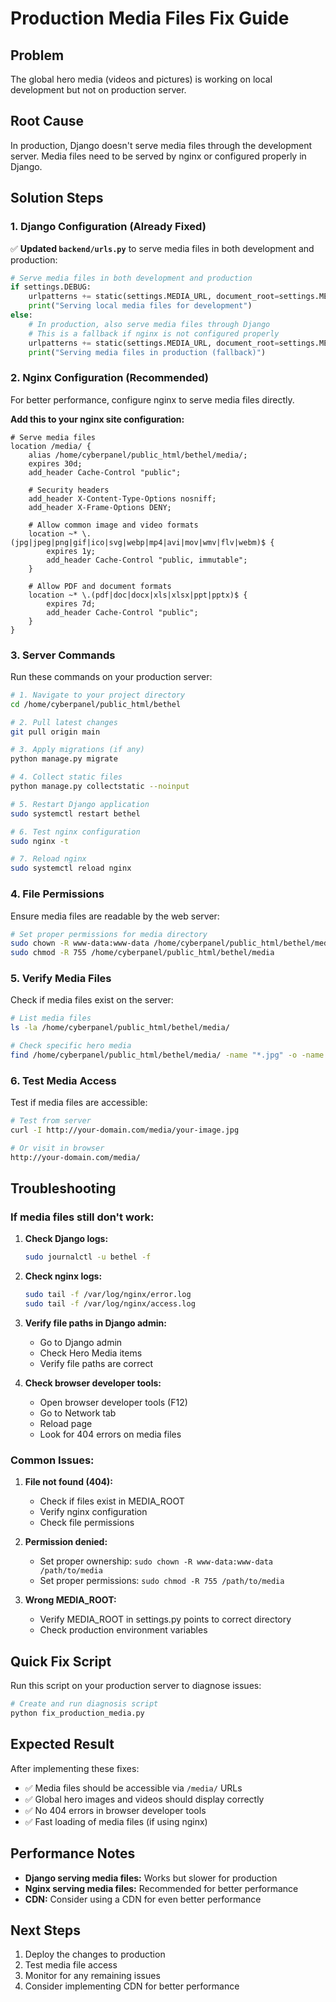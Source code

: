 # Production Media Files Fix Guide

## Problem
The global hero media (videos and pictures) is working on local development but not on production server.

## Root Cause
In production, Django doesn't serve media files through the development server. Media files need to be served by nginx or configured properly in Django.

## Solution Steps

### 1. Django Configuration (Already Fixed)
✅ **Updated `backend/urls.py`** to serve media files in both development and production:
```python
# Serve media files in both development and production
if settings.DEBUG:
    urlpatterns += static(settings.MEDIA_URL, document_root=settings.MEDIA_ROOT)
    print("Serving local media files for development")
else:
    # In production, also serve media files through Django
    # This is a fallback if nginx is not configured properly
    urlpatterns += static(settings.MEDIA_URL, document_root=settings.MEDIA_ROOT)
    print("Serving media files in production (fallback)")
```

### 2. Nginx Configuration (Recommended)
For better performance, configure nginx to serve media files directly.

**Add this to your nginx site configuration:**
```nginx
# Serve media files
location /media/ {
    alias /home/cyberpanel/public_html/bethel/media/;
    expires 30d;
    add_header Cache-Control "public";
    
    # Security headers
    add_header X-Content-Type-Options nosniff;
    add_header X-Frame-Options DENY;
    
    # Allow common image and video formats
    location ~* \.(jpg|jpeg|png|gif|ico|svg|webp|mp4|avi|mov|wmv|flv|webm)$ {
        expires 1y;
        add_header Cache-Control "public, immutable";
    }
    
    # Allow PDF and document formats
    location ~* \.(pdf|doc|docx|xls|xlsx|ppt|pptx)$ {
        expires 7d;
        add_header Cache-Control "public";
    }
}
```

### 3. Server Commands
Run these commands on your production server:

```bash
# 1. Navigate to your project directory
cd /home/cyberpanel/public_html/bethel

# 2. Pull latest changes
git pull origin main

# 3. Apply migrations (if any)
python manage.py migrate

# 4. Collect static files
python manage.py collectstatic --noinput

# 5. Restart Django application
sudo systemctl restart bethel

# 6. Test nginx configuration
sudo nginx -t

# 7. Reload nginx
sudo systemctl reload nginx
```

### 4. File Permissions
Ensure media files are readable by the web server:

```bash
# Set proper permissions for media directory
sudo chown -R www-data:www-data /home/cyberpanel/public_html/bethel/media
sudo chmod -R 755 /home/cyberpanel/public_html/bethel/media
```

### 5. Verify Media Files
Check if media files exist on the server:

```bash
# List media files
ls -la /home/cyberpanel/public_html/bethel/media/

# Check specific hero media
find /home/cyberpanel/public_html/bethel/media/ -name "*.jpg" -o -name "*.png" -o -name "*.mp4"
```

### 6. Test Media Access
Test if media files are accessible:

```bash
# Test from server
curl -I http://your-domain.com/media/your-image.jpg

# Or visit in browser
http://your-domain.com/media/
```

## Troubleshooting

### If media files still don't work:

1. **Check Django logs:**
   ```bash
   sudo journalctl -u bethel -f
   ```

2. **Check nginx logs:**
   ```bash
   sudo tail -f /var/log/nginx/error.log
   sudo tail -f /var/log/nginx/access.log
   ```

3. **Verify file paths in Django admin:**
   - Go to Django admin
   - Check Hero Media items
   - Verify file paths are correct

4. **Check browser developer tools:**
   - Open browser developer tools (F12)
   - Go to Network tab
   - Reload page
   - Look for 404 errors on media files

### Common Issues:

1. **File not found (404):**
   - Check if files exist in MEDIA_ROOT
   - Verify nginx configuration
   - Check file permissions

2. **Permission denied:**
   - Set proper ownership: `sudo chown -R www-data:www-data /path/to/media`
   - Set proper permissions: `sudo chmod -R 755 /path/to/media`

3. **Wrong MEDIA_ROOT:**
   - Verify MEDIA_ROOT in settings.py points to correct directory
   - Check production environment variables

## Quick Fix Script
Run this script on your production server to diagnose issues:

```bash
# Create and run diagnosis script
python fix_production_media.py
```

## Expected Result
After implementing these fixes:
- ✅ Media files should be accessible via `/media/` URLs
- ✅ Global hero images and videos should display correctly
- ✅ No 404 errors in browser developer tools
- ✅ Fast loading of media files (if using nginx)

## Performance Notes
- **Django serving media files:** Works but slower for production
- **Nginx serving media files:** Recommended for better performance
- **CDN:** Consider using a CDN for even better performance

## Next Steps
1. Deploy the changes to production
2. Test media file access
3. Monitor for any remaining issues
4. Consider implementing CDN for better performance 